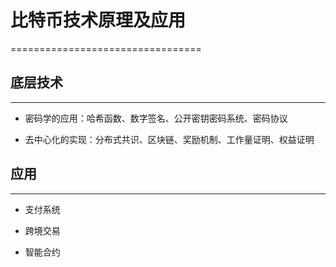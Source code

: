 # 比特币技术原理及应用 #
=================================

## 底层技术 ##
--------------

* 密码学的应用：哈希函数、数字签名、公开密钥密码系统、密码协议

* 去中心化的实现：分布式共识、区块链、奖励机制、工作量证明、权益证明

## 应用  ##
-----------

* 支付系统

* 跨境交易

* 智能合约


